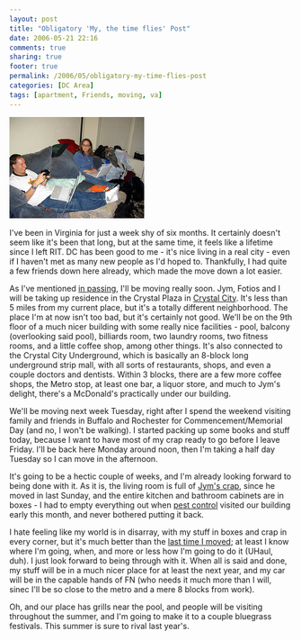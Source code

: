 ```yaml
---
layout: post
title: "Obligatory 'My, the time flies' Post"
date: 2006-05-21 22:16
comments: true
sharing: true
footer: true
permalink: /2006/05/obligatory-my-time-flies-post
categories: [DC Area]
tags: [apartment, Friends, moving, va]
---
```

<div class="imgRight"><a href="http://www.flickr.com/photos/brockli/148974823/" title="Matt and Sarah"><img src="/files/images/148974823_ed144ab28f_m.jpg" width="240" height="180" alt="Matt and Sarah" /></a></div>

I've been in Virginia for just a week shy of six months.  It certainly doesn't seem like it's been that long, but at the same time, it feels like a lifetime since I left RIT.  DC has been good to me - it's nice living in a real city - even if I haven't met as many new people as I'd hoped to.  Thankfully, I had quite a few friends down here already, which made the move down a lot easier.

As I've mentioned <a href="/2006/05/bookshelf">in passing</a>, I'll be moving really soon.  Jym, Fotios and I will be taking up residence in the Crystal Plaza in <a href="http://crystalcity.com/">Crystal City</a>.  It's less than 5 miles from my current place, but it's a totally different neighborhood.  The place I'm at now isn't too bad, but it's certainly not good.  We'll be on the 9th floor of a much nicer building with some really nice facilities - pool, balcony (overlooking said pool), billiards room, two laundry rooms, two fitness rooms, and a little coffee shop, among other things.  It's also connected to the Crystal City Underground, which is basically an 8-block long underground strip mall, with all sorts of restaurants, shops, and even a couple doctors and dentists.  Within 3 blocks, there are a few more coffee shops, the Metro stop, at least one bar, a liquor store, and much to Jym's delight, there's a McDonald's practically under our building.

We'll be moving next week Tuesday, right after I spend the weekend visiting family and friends in Buffalo and Rochester for Commencement/Memorial Day (and no, I won't be walking).  I started packing up some books and stuff today, because I want to have most of my crap ready to go before I leave Friday.  I'll be back here Monday around noon, then I'm taking a half day Tuesday so I can move in the afternoon.

It's going to be a hectic couple of weeks, and I'm already looking forward to being done with it.  As it is, the living room is full of <a href="http://www.flickr.com/photos/brockli/sets/72057594138811505/">Jym's crap</a>, since he moved in last Sunday, and the entire kitchen and bathroom cabinets are in boxes - I had to empty everything out when <a href="/2006/05/schedule-events">pest control</a> visited our building early this month, and never bothered putting it back.

I hate feeling like my world is in disarray, with my stuff in boxes and crap in every corner, but it's much better than the <a href="/2005/11/go-south-young-man">last time I moved</a>; at least I know where I'm going, when, and more or less how I'm going to do it (UHaul, duh).  I just look forward to being through with it.  When all is said and done, my stuff will be in a much nicer place for at least the next year, and my car will be in the capable hands of FN (who needs it much more than I will, sinec I'll be so close to the metro and a mere 8 blocks from work).

Oh, and our place has grills near the pool, and people will be visiting throughout the summer, and I'm going to make it to a couple bluegrass festivals.  This summer is sure to rival last year's.

